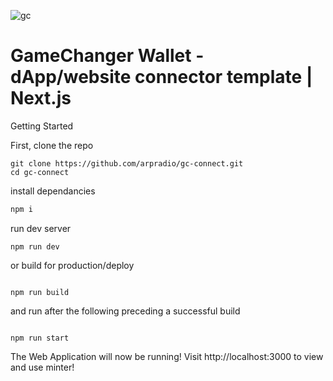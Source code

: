 ![gc](https://github.com/user-attachments/assets/adb0efc9-7df0-4f53-b58d-14baeaaee6d7)

# GameChanger Wallet - dApp/website connector template | Next.js

Getting Started

First, clone the repo

```
git clone https://github.com/arpradio/gc-connect.git
cd gc-connect
```

install dependancies

```bash
npm i

```

run dev server

```
npm run dev

```

or build for production/deploy

```

npm run build

```

and run after the following preceding a successful build

```

npm run start

```

The Web Application will now be running! Visit http://localhost:3000 to view and use minter!

